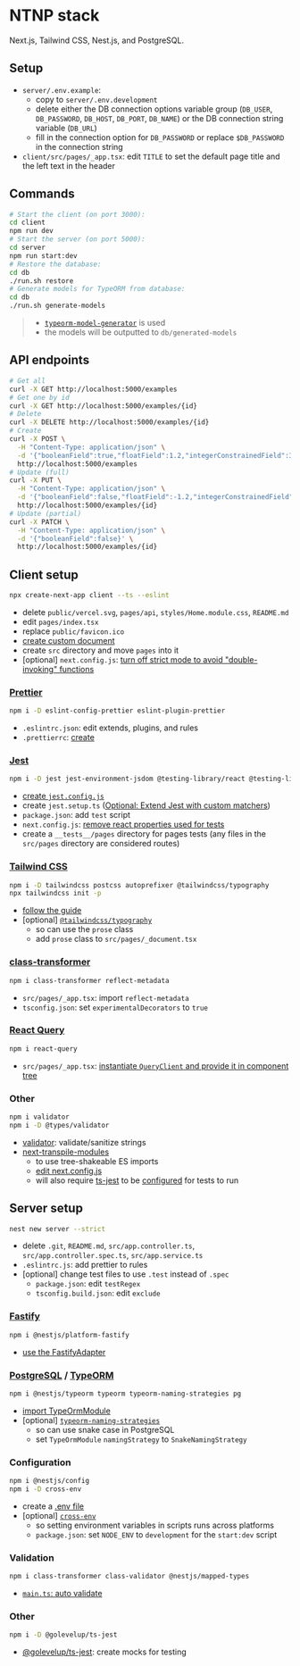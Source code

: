 # NTNP stack

Next.js, Tailwind CSS, Nest.js, and PostgreSQL.

## Setup

- `server/.env.example`:
  - copy to `server/.env.development`
  - delete either the DB connection options variable group (`DB_USER`, `DB_PASSWORD`, `DB_HOST`, `DB_PORT`, `DB_NAME`) or the DB connection string variable (`DB_URL`)
  - fill in the connection option for `DB_PASSWORD` or replace `$DB_PASSWORD` in the connection string
- `client/src/pages/_app.tsx`: edit `TITLE` to set the default page title and the left text in the header

## Commands

```bash
# Start the client (on port 3000):
cd client
npm run dev
# Start the server (on port 5000):
cd server
npm run start:dev
# Restore the database:
cd db
./run.sh restore
# Generate models for TypeORM from database:
cd db
./run.sh generate-models
```

> - [`typeorm-model-generator`](https://www.npmjs.com/package/typeorm-model-generator) is used
> - the models will be outputted to `db/generated-models`

## API endpoints

```bash
# Get all
curl -X GET http://localhost:5000/examples
# Get one by id
curl -X GET http://localhost:5000/examples/{id}
# Delete
curl -X DELETE http://localhost:5000/examples/{id}
# Create
curl -X POST \
  -H "Content-Type: application/json" \
  -d '{"booleanField":true,"floatField":1.2,"integerConstrainedField":345,"numericField":6.7,"textNullableField":null,"timestamptzField":"2022-11-26T07:12:03.103Z","varcharConstrainedField":"abc"}' \
  http://localhost:5000/examples
# Update (full)
curl -X PUT \
  -H "Content-Type: application/json" \
  -d '{"booleanField":false,"floatField":-1.2,"integerConstrainedField":999,"numericField":-3.4E+2,"textNullableField":"\"\\\/","timestamptzField":"2022-11-26T07:12:03.103Z","varcharConstrainedField":"abcdef"}' \
  http://localhost:5000/examples/{id}
# Update (partial)
curl -X PATCH \
  -H "Content-Type: application/json" \
  -d '{"booleanField":false}' \
  http://localhost:5000/examples/{id}
```

## Client setup

```bash
npx create-next-app client --ts --eslint
```

- delete `public/vercel.svg`, `pages/api`, `styles/Home.module.css`, `README.md`
- edit `pages/index.tsx`
- replace `public/favicon.ico`
- [create custom document](https://nextjs.org/docs/advanced-features/custom-document)
- create `src` directory and move `pages` into it
- [optional] `next.config.js`: [turn off strict mode to avoid "double-invoking" functions](
https://reactjs.org/docs/strict-mode.html#detecting-unexpected-side-effects)

### [Prettier](https://prettier.io/)

```bash
npm i -D eslint-config-prettier eslint-plugin-prettier
```

- `.eslintrc.json`: edit extends, plugins, and rules
- `.prettierrc`: [create](https://prettier.io/docs/en/configuration.html)

### [Jest](https://jestjs.io/)

```bash
npm i -D jest jest-environment-jsdom @testing-library/react @testing-library/jest-dom
```

- [create `jest.config.js`](https://nextjs.org/docs/testing#setting-up-jest-with-the-rust-compiler)
- create `jest.setup.ts` ([Optional: Extend Jest with custom matchers](https://nextjs.org/docs/testing#setting-up-jest-with-babel))
- `package.json`: add `test` script
- `next.config.js`: [remove react properties used for tests](https://nextjs.org/docs/advanced-features/compiler#remove-react-properties)
- create a `__tests__/pages` directory for pages tests (any files in the `src/pages` directory are considered routes)

### [Tailwind CSS](https://tailwindcss.com/)

```bash
npm i -D tailwindcss postcss autoprefixer @tailwindcss/typography
npx tailwindcss init -p
```

- [follow the guide](https://tailwindcss.com/docs/guides/nextjs)
- [optional] [`@tailwindcss/typography`](https://www.npmjs.com/package/@tailwindcss/typography)
  - so can use the `prose` class
  - add `prose` class to `src/pages/_document.tsx`

### [class-transformer](https://www.npmjs.com/package/class-transformer)

```bash
npm i class-transformer reflect-metadata
```

- `src/pages/_app.tsx`: import `reflect-metadata`
- `tsconfig.json`: set `experimentalDecorators` to `true`

### [React Query](https://www.npmjs.com/package/react-query)

```bash
npm i react-query
```

- `src/pages/_app.tsx`: [instantiate `QueryClient` and provide it in component tree](https://tanstack.com/query/v4/docs/overview#enough-talk-show-me-some-code-already)

### Other

```bash
npm i validator
npm i -D @types/validator
```

- [validator](https://www.npmjs.com/package/validator): validate/sanitize strings
- [next-transpile-modules](https://www.npmjs.com/package/next-transpile-modules)
  - to use tree-shakeable ES imports
  - [edit next.config.js](https://github.com/martpie/next-transpile-modules#examples)
  - will also require [ts-jest](https://www.npmjs.com/package/ts-jest) to be [configured](https://stackoverflow.com/a/61785012/4545255) for tests to run

## Server setup

```bash
nest new server --strict
```

- delete `.git`, `README.md`, `src/app.controller.ts`, `src/app.controller.spec.ts`, `src/app.service.ts`
- `.eslintrc.js`: add prettier to rules
- [optional] change test files to use `.test` instead of `.spec`
  - `package.json`: edit `testRegex`
  - `tsconfig.build.json`: edit `exclude`

### [Fastify](https://www.fastify.io/)

```bash
npm i @nestjs/platform-fastify
```

- [use the FastifyAdapter](https://docs.nestjs.com/techniques/performance#adapter)

### [PostgreSQL](https://www.postgresql.org/) / [TypeORM](https://typeorm.io/)

```bash
npm i @nestjs/typeorm typeorm typeorm-naming-strategies pg
```

- [import TypeOrmModule](https://docs.nestjs.com/techniques/database)
- [optional] [`typeorm-naming-strategies`](https://www.npmjs.com/package/typeorm-naming-strategies)
  - so can use snake case in PostgreSQL
  - set `TypeOrmModule` `namingStrategy` to `SnakeNamingStrategy`

### Configuration

```bash
npm i @nestjs/config
npm i -D cross-env
```

- create a [.env file](https://docs.nestjs.com/techniques/configuration#getting-started)
- [optional] [`cross-env`](https://www.npmjs.com/package/cross-env)
  - so setting environment variables in scripts runs across platforms
  - `package.json`: set `NODE_ENV` to `development` for the `start:dev` script

### Validation

```bash
npm i class-transformer class-validator @nestjs/mapped-types
```

- [`main.ts`: auto validate](https://docs.nestjs.com/techniques/validation#auto-validation)

### Other

```bash
npm i -D @golevelup/ts-jest
```

- [@golevelup/ts-jest](https://www.npmjs.com/package/@golevelup/ts-jest): create mocks for testing
